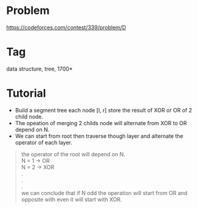 # Problem
https://codeforces.com/contest/339/problem/D <br>
# Tag
data structure, tree, 1700*<br>
# Tutorial
  - Build a segment tree each node [l, r] store the result of XOR or OR of 2 child node.
  - The opeation of merging 2 childs node will alternate from XOR to OR depend on N.
  - We can start from root then traverse though layer and alternate the operator of each layer. <br>
  > the operator of the root will depend on N. <br>
  > N = 1 -> OR <br>
  > N = 2 -> XOR <br>
  > . <br>
  > . <br>
  > . <br>
  > we can conclude that if N odd the operation will start from OR and opposite with even it will start with XOR. <br>

